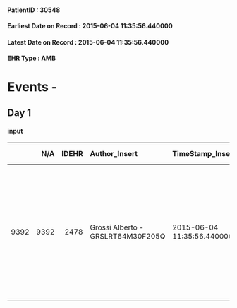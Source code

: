 
#### PatientID : 30548
#### Earliest Date on Record : 2015-06-04 11:35:56.440000
#### Latest Date on Record : 2015-06-04 11:35:56.440000
#### EHR Type : AMB

# Events - 

## Day 1

#### input
|      |    N/A |   IDEHR | Author_Insert                     | TimeStamp_Insert           | EHRType   |   PatientID |   IDDigitalSignDocument | persone_vicine   |   Unnamed: 0_x.1 |   IDANAMNESI_SOCIALE | Patient   | FamigliaAltro   | Paziente_T   | FamigliaAltro_T   |   Non_Rilevabile_x.1 | Note_Non_Rilevabile_x.1   | opt_Problemi   | Note_I                                                                                                                                                                                                         | chk_contr_sintomi   | opt_paziente_a   | opt_famiglia_a   | opt_adeguatezza   | ds_note_ad                                                                                     | opt_paziente_solo   | ds_note_con                                                                                                                                 | opt_presente_assente   | Presenza_minori   | Caregiver_principale   | opt_capacita     | ds_familiari_coinv                | opt_necessario   | opt_presente   | opt_risorse_ec   | opt_paziente_psi   | opt_Ins_vol   | opt_paziente_ad   | opt_caregiver_ad   | opt_esenzione   | opt_inv_civile   |   invalidita_perc |   ds_codice_es | Needs               | Domestic partnership   | Fragility                    | opt_disponibilita_f   | opt_indennita_acc   | opt_legge   | opt_famiglia_psi   | opt_disponibilit_paz   |
|-----:|-------:|--------:|:----------------------------------|:---------------------------|:----------|------------:|------------------------:|:-----------------|-----------------:|---------------------:|:----------|:----------------|:-------------|:------------------|---------------------:|:--------------------------|:---------------|:---------------------------------------------------------------------------------------------------------------------------------------------------------------------------------------------------------------|:--------------------|:-----------------|:-----------------|:------------------|:-----------------------------------------------------------------------------------------------|:--------------------|:--------------------------------------------------------------------------------------------------------------------------------------------|:-----------------------|:------------------|:-----------------------|:-----------------|:----------------------------------|:-----------------|:---------------|:-----------------|:-------------------|:--------------|:------------------|:-------------------|:----------------|:-----------------|------------------:|---------------:|:--------------------|:-----------------------|:-----------------------------|:----------------------|:--------------------|:------------|:-------------------|:-----------------------|
| 9392 |   9392 |    2478 | Grossi Alberto - GRSLRT64M30F205Q | 2015-06-04 11:35:56.440000 | AMB       |       30548 |                   81791 | N/A              |             1052 |                  670 | Si#1      | Si#1            | No#0         | Si#1              |                    0 | NR                        | No#0           | Pz informata della diagnosi e della progressione,ma con cognizione ridotta della gravit√† .Il marito √® stato messo al corrente della gravit√† e della necessit√† di sospendere i trattamenti sistemici attivi | controllo sintomi#0 | Indefinite#2     | Congruenti#1     | Da valutare#2     | Dal primo colloquio in unit√† valutativa,con il marito,non evidenziabili limiti di adeguatezza | No#0                | La pz vive con il marito Lorenzo di anni 69,che l'assiste.La figlia unica Simonetta ha 42 anni e vive fuori casa,residente a Cesano Boscone | Presente#1             | No#0              | marito Lorenzo         | Incrementabile#1 | marito Lorenzo e figlia Simonetta | No#0             | No#0           | Adeguate#1       | No#0               | No#0          | Parziale#1        | Totale#2           | Si#1            | Si#1             |               100 |             48 | Clinici#0;Sociali#1 | Coniuge/Convivente#0   | sovraccarico assistenziale#4 | No#0                  | No#0                | Si#1        | No#0               | No#0                   |


